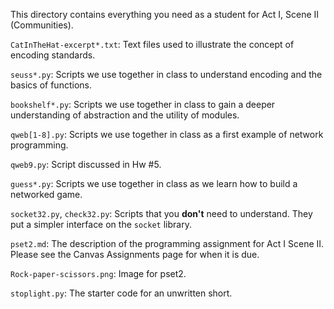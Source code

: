 This directory contains everything you need as a student for Act I,
Scene II (Communities).

`CatInTheHat-excerpt*.txt`: Text files used to illustrate the concept of
encoding standards.

`seuss*.py`: Scripts we use together in class to understand encoding and the
basics of functions.

`bookshelf*.py`: Scripts we use together in class to gain a deeper understanding
of abstraction and the utility of modules.

`qweb[1-8].py`: Scripts we use together in class as a first example of network
programming.

`qweb9.py`: Script discussed in Hw #5.

`guess*.py`: Scripts we use together in class as we learn how to build a
networked game.

`socket32.py`, `check32.py`: Scripts that you **don't** need to understand.  They
put a simpler interface on the `socket` library.

`pset2.md`: The description of the programming assignment for Act I
Scene II. Please see the Canvas Assignments page for when it is due.

`Rock-paper-scissors.png`: Image for pset2.

`stoplight.py`: The starter code for an unwritten short.
